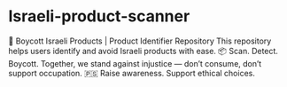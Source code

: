 # Israeli-product-scanner
🛑 Boycott Israeli Products | Product Identifier Repository This repository helps users identify and avoid Israeli products with ease. 📦 Scan. Detect. Boycott. Together, we stand against injustice — don’t consume, don’t support occupation. 🇵🇸 Raise awareness. Support ethical choices.
